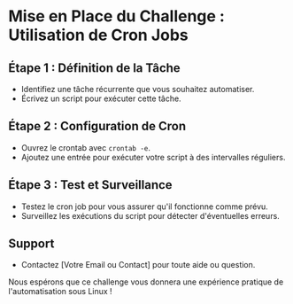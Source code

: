 # Mise en Place du Challenge : Utilisation de Cron Jobs

## Étape 1 : Définition de la Tâche

- Identifiez une tâche récurrente que vous souhaitez automatiser.
- Écrivez un script pour exécuter cette tâche.

## Étape 2 : Configuration de Cron

- Ouvrez le crontab avec `crontab -e`.
- Ajoutez une entrée pour exécuter votre script à des intervalles réguliers.

## Étape 3 : Test et Surveillance

- Testez le cron job pour vous assurer qu'il fonctionne comme prévu.
- Surveillez les exécutions du script pour détecter d'éventuelles erreurs.

## Support

- Contactez [Votre Email ou Contact] pour toute aide ou question.

Nous espérons que ce challenge vous donnera une expérience pratique de l'automatisation sous Linux !
